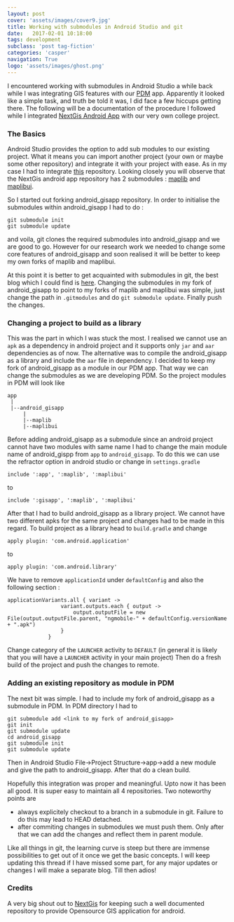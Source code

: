 ```yaml
---
layout: post
cover: 'assets/images/cover9.jpg'
title: Working with submodules in Android Studio and git
date:   2017-02-01 10:18:00
tags: development
subclass: 'post tag-fiction'
categories: 'casper'
navigation: True
logo: 'assets/images/ghost.png'
---
```


I encountered working with submodules in Android Studio a while back while I was integrating GIS features with our [PDM](https://github.com/sunny5125/pdm) app. Apparently it looked like a simple task, and truth be told it was, I did face a few hiccups getting there. The following will be a documentation of the procedure I followed while I integrated [NextGis Android App](https://github.com/nextgis/android_gisapp) with our very own college project. 

### The Basics 

Android Studio provides the option to add sub modules to our existing project. What it means you can import another project (your own or maybe some other repository) and integrate it with your project with ease. As in my case I had to integrate [this](https://github.com/nextgis/android_gisapp) repository. Looking closely you will observe that the NextGis android app repository has 2 submodules : [maplib](https://github.com/nextgis/android_maplib) and [maplibui](https://github.com/nextgis/android_maplibui). 

So I started out forking android_gisapp repository. In order to initialise the submodules within android_gisapp I had to do : 
```
git submodule init
git submodule update
``` 
and voila, git clones the required submodules into android_gisapp and we are good to go. However for our research work we needed to change some core features of android_gisapp and soon realised it will be better to keep my own forks of maplib and maplibui. 

At this point it is better to get acquainted with submodules in git, the best blog which I could find is [here](https://johnleach.co.uk/words/323/git-submodules-in-n-easy-steps). Changing the submodules in my fork of android_gisapp to point to my forks of maplib and maplibui was simple, just change the path in `.gitmodules` and do `git submodule update`. Finally push the changes. 

### Changing a project to build as a library

This was the part in which I was stuck the most. I realised we cannot use an `apk` as a dependency in android project and it supports only `jar` and `aar` dependencies as of now. The alternative was to compile the android_gisapp as a library and include the `aar` file in dependency. I decided to keep my fork of android_gisapp as a module in our PDM app. That way we can change the submodules as we are developing PDM. So the project modules in PDM will look like
```
app
 |
 |--android_gisapp
 	 |
 	 |--maplib
 	 |--maplibui
```
Before adding android_gisapp as a submodule since an android project cannot have two modules with same name I had to change the main module name of android_gispp from `app` to `android_gisapp`. To do this we can use the refractor option in android studio or change in `settings.gradle`
```
include ':app', ':maplib', ':maplibui'
``` 
to 
```
include ':gisapp', ':maplib', ':maplibui'
```
After that I had to build android_gisapp as a library project. We cannot have two different apks for the same project and changes had to be made in this regard. To build project as a library head to `build.gradle` and change 
```
apply plugin: 'com.android.application'
``` 
to 
```
apply plugin: 'com.android.library'
```
We have to remove `applicationId` under `defaultConfig` and also the following section : 
```
applicationVariants.all { variant ->
                 variant.outputs.each { output ->
                     output.outputFile = new File(output.outputFile.parent, "ngmobile-" + defaultConfig.versionName + ".apk")
                 }
             }
```
Change category of the `LAUNCHER` activity to `DEFAULT` (in general it is likely that you will have a `LAUNCHER` activity in your main project)
Then do a fresh build of the project and push the changes to remote.

### Adding an existing repository as module in PDM

The next bit was simple. I had to include my fork of android_gisapp as a submodule in PDM. In PDM directory I had to 
```
git submodule add <link to my fork of android_gisapp>
git init
git submodule update
cd android_gisapp
git submodule init
git submodule update
```
Then in Android Studio File->Project Structure->app->add a new module and give the path to android_gisapp. After that do a clean build.  

Hopefully this integration was proper and meaningful. Upto now it has been all good. It is super easy to maintain all 4 repositories. Two noteworthy points are 

- always explicitely checkout to a branch in a submodule in git. Failure to do this may lead to HEAD detached.
- after commiting changes in submodules we must push them. Only after that we can add the changes and reflect them in parent module. 

Like all things in git, the learning curve is steep but there are immense possibilities to get out of it once we get the basic concepts. I will keep updating this thread if I have missed some part, for any major updates or changes I will make a separate blog. Till then adios! 

### Credits 

A very big shout out to [NextGis](http://nextgis.com/) for keeping such a well documented repository to provide Opensource GIS application for android. 
